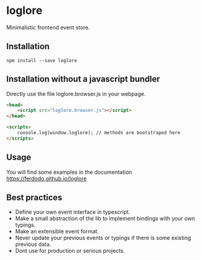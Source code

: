 # loglore

Minimalistic frontend event store.

## Installation

	npm install --save loglore

## Installation without a javascript bundler

Directly use the file loglore.browser.js in your webpage.

``` html
<head>
	<script src="loglore.browser.js"></script>
</head>

<scripts>
	console.log(window.loglore); // methods are bootstraped here
</scripts>
```

## Usage

You will find some examples in the documentation https://ferdodo.github.io/loglore

## Best practices

* Define your own event interface in typescript.
* Make a small abstraction of the lib to implement bindings with your own typings.
* Make an extensible event format.
* Never update your previous events or typings if there is some existing previous data.
* Dont use for production or serious projects.



